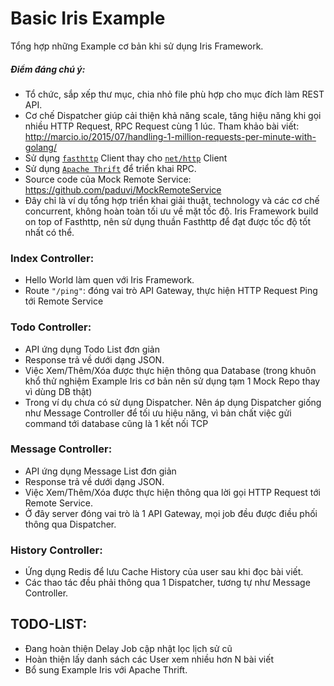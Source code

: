 # Basic Iris Example

Tổng hợp những Example cơ bản khi sử dụng Iris Framework.

##### Điểm đáng chú ý:

- Tổ chức, sắp xếp thư mục, chia nhỏ file phù hợp cho mục đích làm REST API.
- Cơ chế Dispatcher giúp cải thiện khả năng scale, tăng hiệu năng khi gọi nhiều HTTP Request, RPC Request cùng 1 lúc. Tham khảo bài viết: http://marcio.io/2015/07/handling-1-million-requests-per-minute-with-golang/
- Sử dụng [`fasthttp`](https://github.com/valyala/fasthttp) Client thay cho [`net/http`](https://golang.org/pkg/net/http/) Client
- Sử dụng [`Apache Thrift`](https://thrift.apache.org/tutorial/go) để triển khai RPC.
- Source code của Mock Remote Service: https://github.com/paduvi/MockRemoteService
- Đây chỉ là ví dụ tổng hợp triển khai giải thuật, technology và các cơ chế concurrent, không hoàn toàn tối ưu về mặt tốc độ. Iris Framework build on top of Fasthttp, nên sử dụng thuần Fasthttp để đạt được tốc độ tốt nhất có thể.

### Index Controller:

- Hello World làm quen với Iris Framework.
- Route `"/ping"`: đóng vai trò API Gateway, thực hiện HTTP Request Ping tới Remote Service

### Todo Controller:

- API ứng dụng Todo List đơn giản
- Response trả về dưới dạng JSON. 
- Việc Xem/Thêm/Xóa được thực hiện thông qua Database (trong khuôn khổ thử nghiệm Example Iris cơ bản nên sử dụng tạm 1 Mock Repo thay vì dùng DB thật)
- Trong ví dụ chưa có sử dụng Dispatcher. Nên áp dụng Dispatcher giống như Message Controller để tối ưu hiệu năng, vì bản chất việc gửi command tới database cũng là 1 kết nối TCP

### Message Controller:

- API ứng dụng Message List đơn giản
- Response trả về dưới dạng JSON.
- Việc Xem/Thêm/Xóa được thực hiện thông qua lời gọi HTTP Request tới Remote Service. 
- Ở đây server đóng vai trò là 1 API Gateway, mọi job đều được điều phối thông qua Dispatcher.

### History Controller:

- Ứng dụng Redis để lưu Cache History của user sau khi đọc bài viết.
- Các thao tác đều phải thông qua 1 Dispatcher, tương tự như Message Controller.

## TODO-LIST:

- Đang hoàn thiện Delay Job cập nhật lọc lịch sử cũ
- Hoàn thiện lấy danh sách các User xem nhiều hơn N bài viết
- Bổ sung Example Iris với Apache Thrift.
